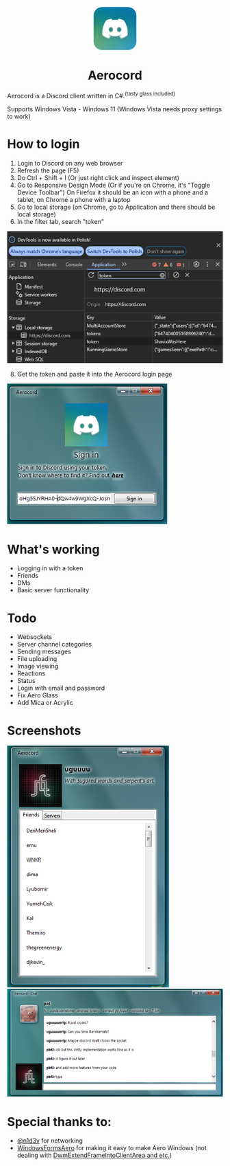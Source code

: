 <div align="center"><img style="border-radius: 20px" src="./Screenshots/logo.png"></div>

<h1 align="center">
  Aerocord
</h1>

Aerocord is a Discord client written in C#.<sup>(tasty glass included)</sup>

Supports Windows Vista - Windows 11 (Windows Vista needs proxy settings to work)

# How to login

1. Login to Discord on any web browser
2. Refresh the page (F5)
3. Do Ctrl + Shift + I (Or just right click and inspect element)
4. Go to Responsive Design Mode (Or if you're on Chrome, it's "Toggle Device Toolbar")
On Firefox it should be an icon with a phone and a tablet, on Chrome a phone with a laptop
5. Go to local storage (on Chrome, go to Application and there should be local storage)
6. In the filter tab, search "token"

![image](./Screenshots/gettoken.png)

8. Get the token and paste it into the Aerocord login page

![image](./Screenshots/signin.png)

# What's working
- Logging in with a token
- Friends
- DMs
- Basic server functionality
# Todo
- Websockets
- Server channel categories
- Sending messages
- File uploading
- Image viewing
- Reactions
- Status
- Login with email and password
- Fix Aero Glass
- Add Mica or Acrylic
# Screenshots
![friendslist](./Screenshots/friendslist.png)
![chat](./Screenshots/chat.png)
# Special thanks to:
- [@n1d3v](https://github.com/n1d3v/) for networking
- [WindowsFormsAero](https://github.com/LorenzCK/WindowsFormsAero/) for making it easy to make Aero Windows (not dealing with [DwmExtendFrameIntoClientArea and etc.](https://asp-blogs.azurewebsites.net/kennykerr/Windows-Vista-for-Developers-_1320_-Part-3-_1320_-The-Desktop-Window-Manager))
